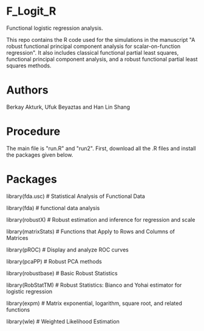 # F_Logit_R
Functional logistic regression analysis.

This repo contains the R code used for the simulations in the manuscript "A robust functional principal component analysis for scalar-on-function regression". It also includes classical functional partial least squares, functional principal component analysis, and a robust functional partial least squares methods.

# Authors

Berkay Akturk, Ufuk Beyaztas and Han Lin Shang

# Procedure

The main file is "run.R" and "run2". First, download all the .R files and install the packages given below.

# Packages
library(fda.usc) # Statistical Analysis of Functional Data

library(fda) # functional data analysis

library(robustX) # Robust estimation and inference for regression and scale 

library(matrixStats) # Functions that Apply to Rows and Columns of Matrices

library(pROC) # Display and analyze ROC curves

library(pcaPP) # Robust PCA methods 

library(robustbase) # Basic Robust Statistics 

library(RobStatTM) # Robust Statistics: Bianco and Yohai estimator for logistic regression

library(expm) # Matrix exponential, logarithm, square root, and related functions

library(wle) # Weighted Likelihood Estimation